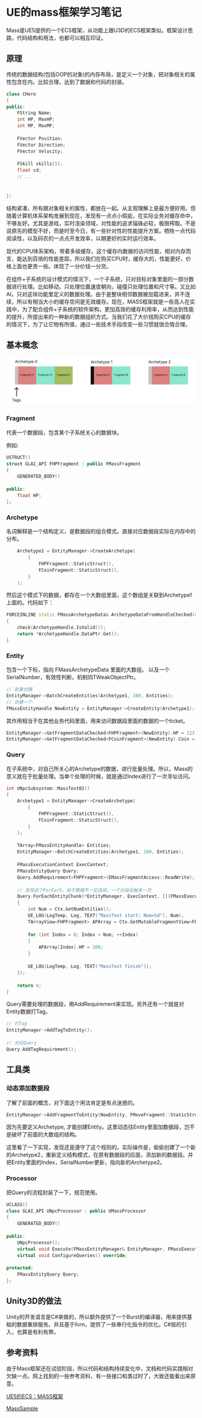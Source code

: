 # UE的mass框架学习笔记

Mass是UE5提供的一个ECS框架，从功能上跟U3D的ECS框架类似。框架设计思路，代码结构和用法，也都可以相互印证。

## 原理
传统的数据结构(包括OOP的对象)的内存布局，是定义一个对象，把对象相关的属性包含在内。比较合理，达到了数据和代码的封装。

```c++
class CHero 
{
public:
    FString Name;
    int HP, MaxHP;
    int MP, MaxMP;

    FVector Position;
    FVector Direction;
    FVector Velocity;

    FSkill skills[5];
    float cd;
    // ...


};
```

结构紧凑，所有跟对象相关的属性，都放在一起。从主观理解上是最方便好用。但随着计算机体系架构发展到现在，发现有一点点小瑕疵，在实际业务对缓存命中，不够友好。尤其是游戏，实时渲染领域，对性能的追求锱铢必较，极限榨取。不是说原先的模型不好，而是时至今日，有一些针对性的性能提升方案。牺牲一点代码阅读性，以及码农的一点点开发效率，以期更好的实时运行效率。

现代的CPU体系架构，带着多级缓存，这个缓存内数据的访问性能，相对内存而言，能达到百倍的性能差距。所以我们在购买CPU时，缓存大的，性能更好，价格上面也更贵一些。体现了一分价钱一分货。

在组件+子系统的设计模式的情况下，一个子系统，只对目标对象里面的一部分数据进行处理。比如移动，只处理位置速度朝向，碰撞只处理位置和尺寸等。又比如AI，只对这块功能里定义的数据处理。由于是整块相邻数据被加载进来，并不连续，所以有相当大小的缓存空间是无效缓存。现在，MASS框架就是一些高人在实践中，为了配合组件+子系统的软件架构，更加高效的缓存利用率，从而达到性能的提升，所提出来的一种新的数据组织方式。当我们花了大价钱购买CPU的缓存的情况下，为了让它物有所值，通过一些技术手段改变一些习惯就很合情合理。

## 基本概念

![Archetype](arche-entity-type.png)

### Fragment
代表一个数据段，包含某个子系统关心的数据块。

例如:
```c++
USTRUCT()
struct GLAI_API FHPFragment : public FMassFragment
{
	GENERATED_BODY()

public:
	float HP;
};
```

### Archetype
名词解释是一个结构定义，是数据段的组合模式。直接对应数据段实际在内存中的分布。

```c++
	Archetype1 = EntityManager->CreateArchetype(
		{
			FHPFragment::StaticStruct(),
			FCoinFragment::StaticStruct(),
		}
	);
```

然后这个模式下的数据，都存在一个大数组里面，这个数组是关联到Archetype1上面的。代码如下：
```c++
FORCEINLINE static FMassArchetypeData& ArchetypeDataFromHandleChecked(const FMassArchetypeHandle& ArchetypeHandle)
{
    check(ArchetypeHandle.IsValid());
    return *ArchetypeHandle.DataPtr.Get();
}
```

### Entity
包含一个下标，指向 FMassArchetypeData 里面的大数组。
以及一个SerialNumber，有效性判断。机制同TWeakObjectPtr。


```c++
// 批量创建
EntityManager->BatchCreateEntities(Archetype1, 100, Entities);
// 创建一个
FMassEntityHandle NewEntity = EntityManager->CreateEntity(Archetype1);
```
其作用相当于在其他业务代码里面，用来访问数据段里面的数据的一个ticket。

```c++
EntityManager->GetFragmentDataChecked<FHPFragment>(NewEntity).HP = 123.456f;
EntityManager->GetFragmentDataChecked<FCoinFragment>(NewEntity).Coin = 112233;
```

### Query
在子系统中，对自己所关心的Archetype的数据，进行批量处理。所以，Mass的意义就在于批量处理。当单个处理的时候，就是通过Index进行了一次寻址访问。

```c++
int UNpcSubsystem::MassTest02()
{
	Archetype1 = EntityManager->CreateArchetype(
		{
			FHPFragment::StaticStruct(),
			FCoinFragment::StaticStruct(),
		}
	);

	TArray<FMassEntityHandle> Entities;
	EntityManager->BatchCreateEntities(Archetype1, 100, Entities);
	
	FMassExecutionContext ExecContext;
	FMassEntityQuery Query;
	Query.AddRequirement<FHPFragment>(EMassFragmentAccess::ReadWrite);

	// 发现这个ForEach，由于数据不一定连续，一个分段会触发一次
	Query.ForEachEntityChunk(*EntityManager, ExecContext, [](FMassExecutionContext& Ctx)
	{
		int Num = Ctx.GetNumEntities();
		UE_LOG(LogTemp, Log, TEXT("MassTest start: Num=%d"), Num);
		TArrayView<FHPFragment> APArray = Ctx.GetMutableFragmentView<FHPFragment>();

		for (int Index = 0; Index < Num; ++Index) 
		{
			APArray[Index].HP = 100;
		}

		UE_LOG(LogTemp, Log, TEXT("MassTest finish"));
	});
	
	return 0;
}
```

Query需要处理的数据段，用AddRequirement来实现。另外还有一个就是对Entity数据打Tag。
```c++
// 打Tag
EntityManager->AddTagToEntity();

// 对应Query
Query.AddTagRequirement();
```

## 工具类

### 动态添加数据段

了解了前面的概念，对下面这个用法肯定是有点迷惑的。
```c++
EntityManager->AddFragmentToEntity(NewEntity, FMoveFragment::StaticStruct());
```
因为先要定义Archetype, 才能创建Entity。这里动态往Entity里面加数据段，岂不是破坏了前面的大数组的结构。

这里看了一下实现，发现还是遵守了这个规则的。实际操作是，偷偷创建了一个新的Archetype2，重新定义结构模式，在原有数据段的后面，添加新的数据段。并把Entity里面的Index，SerialNumber更新，指向新的Archetype2。

### Processor

把Query的流程封装了一下，规范使用。

```c++
UCLASS()
class GLAI_API UNpcProcessor : public UMassProcessor 
{
	GENERATED_BODY()

public:
	UNpcProcessor();
	virtual void Execute(FMassEntityManager& EntityManager, FMassExecutionContext& Context) override;
	virtual void ConfigureQueries() override;

protected:
	FMassEntityQuery Query;
};
```

## Unity3D的做法

Unity的开发语言是C#来做的，所以额外提供了一个Burst的编译器，用来提供基础的数据重排服务。并且基于llvm，提供了一些串行化指令的优化。C#层的引入，也算是有利有弊。


## 参考资料

由于Mass框架还在试验阶段，所以代码和结构持续变化中，文档和代码实践相对欠缺一点。网上找到的一些参考资料，有一些接口和类过时了，大致还能看出来原意。

[UE5的ECS：MASS框架](https://zhuanlan.zhihu.com/p/441773595)

[MassSample](https://github.com/Megafunk/MassSample)


